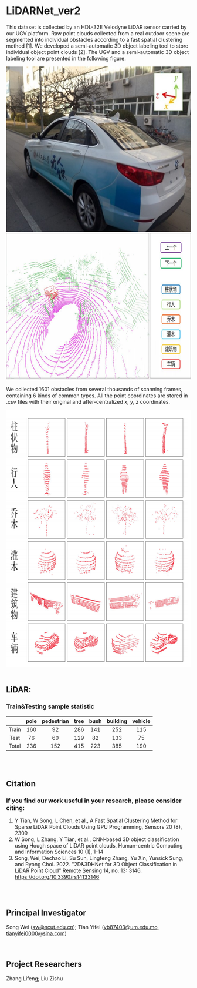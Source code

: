 # LiDARNet_ver2
This dataset is collected by an HDL-32E Velodyne LiDAR sensor carried by our UGV platform. Raw point clouds collected from a real outdoor scene are segmented into individual obstacles according to a fast spatial clustering method [1]. We developed a semi-automatic 3D object labeling tool to store individual object point clouds [2]. The UGV and a semi-automatic 3D object labeling tool are presented in the following figure.

<img src="image/Car.jpg" width="700" height="450">

<img src="image/Tool3.PNG" width="700" height="400">

We collected 1601 obstacles from several thousands of scanning frames, containing 6 kinds of common types. All the point coordinates are stored in .csv files with their original and after-centralized x, y, z coordinates.

<img src="image/object.PNG" width="700" height="700">


<br> 
<br> 

## LiDAR:
 ### **Train&Testing sample statistic**
|          | **pole** | **pedestrian** | **tree** | **bush** | **building** | **vehicle** |
| :---:    | :---:    |:---:           |:---:     |:---:     |:---:         |:---:        |
| Train    | 160      | 92             | 286      | 141      | 252          | 115         |
| Test     | 76       | 60             | 129      |    82    | 133          | 75          | 
| Total    | 236      | 152            | 415      | 223      | 385          | 190         |

<br> 
<br> 
  
## Citation
### **If you find our work useful in your research, please consider citing:**
  1. Y Tian, W Song, L Chen, et al., A Fast Spatial Clustering Method for Sparse LiDAR Point Clouds Using GPU Programming, Sensors 20 (8), 2309
  2. W Song, L Zhang, Y Tian, et al., CNN-based 3D object classification using Hough space of LiDAR point clouds, Human-centric Computing and Information Sciences 10 (1), 1-14  
  3. Song, Wei, Dechao Li, Su Sun, Lingfeng Zhang, Yu Xin, Yunsick Sung, and Ryong Choi. 2022. "2D&3DHNet for 3D Object Classification in LiDAR Point Cloud" Remote Sensing 14, no. 13: 3146. https://doi.org/10.3390/rs14133146
<br> 
<br> 

## Principal Investigator
Song Wei (sw@ncut.edu.cn); Tian Yifei (yb87403@um.edu.mo, tianyifei0000@sina.com)  
<br> 
<br> 
  
## Project Researchers
Zhang Lifeng; Liu Zishu  
